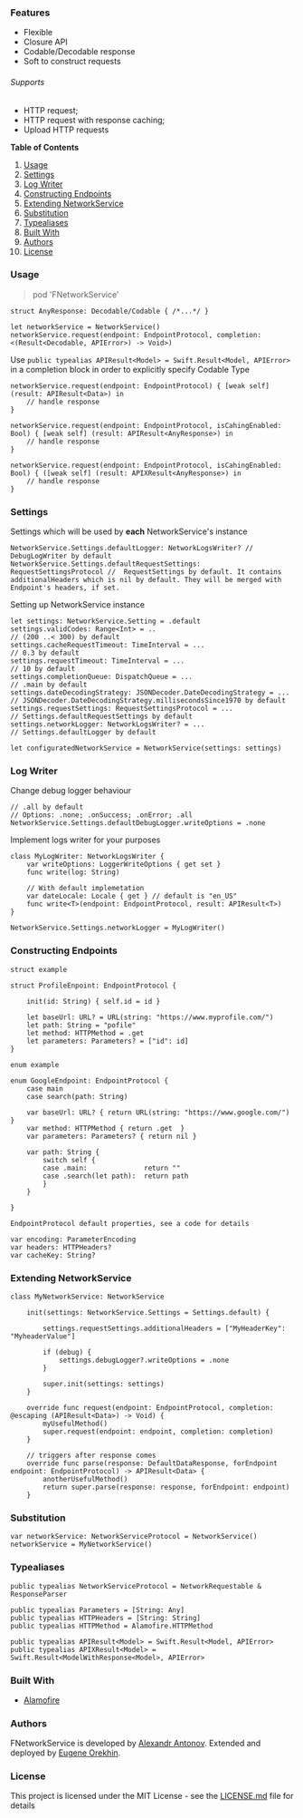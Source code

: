 ### Features

- Flexible
- Closure API
- Codable/Decodable response
- Soft to construct requests

###### Supports
- HTTP request;
- HTTP request with response caching;
- Upload HTTP requests

**Table of Contents**

1. [Usage](#Usage)
2. [Settings](#Settings)
3. [Log Writer](#Log-Writer)
4. [Constructing Endpoints](#Constructing-Endpoints)
5. [Extending NetworkService](#Extending-NetworkService)
6. [Substitution](#Substitution)
7. [Typealiases](#Typealiases)
8. [Built With](#Built-With)
9. [Authors](#Authors)
10. [License](#License)




### Usage

> pod 'FNetworkService'


```
struct AnyResponse: Decodable/Codable { /*...*/ }
```

```
let networkService = NetworkService()
networkService.request(endpoint: EndpointProtocol, completion: <(Result<Decodable, APIError>) -> Void>)
```

Use `public typealias APIResult<Model> = Swift.Result<Model, APIError>` in a completion block in order to explicitly specify Codable Type

```
networkService.request(endpoint: EndpointProtocol) { [weak self] (result: APIResult<Data>) in
    // handle response
}
        
networkService.request(endpoint: EndpointProtocol, isCahingEnabled: Bool) { [weak self] (result: APIResult<AnyResponse>) in
    // handle response
}
        
networkService.request(endpoint: EndpointProtocol, isCahingEnabled: Bool) { ([weak self] (result: APIXResult<AnyResponse>) in
    // handle response
}
```


### Settings

Settings which will be used by **each** NetworkService's instance
```
NetworkService.Settings.defaultLogger: NetworkLogsWriter? // DebugLogWriter by default
NetworkService.Settings.defaultRequestSettings: RequestSettingsProtocol //  RequestSettings by default. It contains additionalHeaders which is nil by default. They will be merged with Endpoint's headers, if set.
```

Setting up NetworkService instance
```
let settings: NetworkService.Setting = .default
settings.validCodes: Range<Int> = ..									// (200 ..< 300) by default
settings.cacheRequestTimeout: TimeInterval = ...						// 0.3 by default
settings.requestTimeout: TimeInterval = ...								// 10 by default
settings.completionQueue: DispatchQueue = ...							// .main by default
settings.dateDecodingStrategy: JSONDecoder.DateDecodingStrategy = ...   // JSONDecoder.DateDecodingStrategy.millisecondsSince1970 by default
settings.requestSettings: RequestSettingsProtocol = ...					// Settings.defaultRequestSettings by default
settings.networkLogger: NetworkLogsWriter? = ... 						// Settings.defaultLogger by default

let configuratedNetworkService = NetworkService(settings: settings)
```


### Log Writer

Change debug logger behaviour

```
// .all by default
// Options: .none; .onSuccess; .onError; .all
NetworkService.Settings.defaultDebugLogger.writeOptions = .none
```

Implement logs writer for your purposes

```
class MyLogWriter: NetworkLogsWriter {
    var writeOptions: LoggerWriteOptions { get set }
    func write(log: String)
    
    // With default implemetation
    var dateLocale: Locale { get } // default is "en_US"
    func write<T>(endpoint: EndpointProtocol, result: APIResult<T>)
}

NetworkService.Settings.networkLogger = MyLogWriter()
```


### Constructing Endpoints

`struct example`

```
struct ProfileEnpoint: EndpointProtocol {

    init(id: String) { self.id = id }

    let baseUrl: URL? = URL(string: "https://www.myprofile.com/")
    let path: String = "pofile"
    let method: HTTPMethod = .get
    let parameters: Parameters? = ["id": id]
}
```

`enum example`
```
enum GoogleEndpoint: EndpointProtocol {
    case main
    case search(path: String)
    
    var baseUrl: URL? { return URL(string: "https://www.google.com/") }
    var method: HTTPMethod { return .get  }
    var parameters: Parameters? { return nil }
    
    var path: String {
        switch self {
        case .main:              return ""
        case .search(let path):  return path
        }
    }
    
}
```
`EndpointProtocol default properties, see a code for details`
```
var encoding: ParameterEncoding
var headers: HTTPHeaders?
var cacheKey: String?
```

### Extending NetworkService

```
class MyNetworkService: NetworkService

    init(settings: NetworkService.Settings = Settings.default) {
        
        settings.requestSettings.additionalHeaders = ["MyHeaderKey": "MyheaderValue"]
        
        if (debug) {
            settings.debugLogger?.writeOptions = .none
        }
        
        super.init(settings: settings)
    }
    
    override func request(endpoint: EndpointProtocol, completion: @escaping (APIResult<Data>) -> Void) {
        myUsefulMethod()
        super.request(endpoint: endpoint, completion: completion)
    }
    
    // triggers after response comes
    override func parse(response: DefaultDataResponse, forEndpoint endpoint: EndpointProtocol) -> APIResult<Data> {
        anotherUsefulMethod()
        return super.parse(response: response, forEndpoint: endpoint)
    }

```

### Substitution

```
var networkService: NetworkServiceProtocol = NetworkService()
networkService = MyNetworkService()
```


### Typealiases

```
public typealias NetworkServiceProtocol = NetworkRequestable & ResponseParser

public typealias Parameters = [String: Any]
public typealias HTTPHeaders = [String: String]
public typealias HTTPMethod = Alamofire.HTTPMethod

public typealias APIResult<Model> = Swift.Result<Model, APIError>
public typealias APIXResult<Model> = Swift.Result<ModelWithResponse<Model>, APIError>

```

### Built With

* [Alamofire](https://github.com/Alamofire/Alamofire)

### Authors

FNetworkService is developed by <a href="https://github.com/nitrey">Alexandr Antonov</a>. Extended and deployed by <a href="https://github.com/ffs14k"> Eugene Orekhin</a>.


### License

This project is licensed under the MIT License - see the [LICENSE.md](LICENSE.md) file for details
